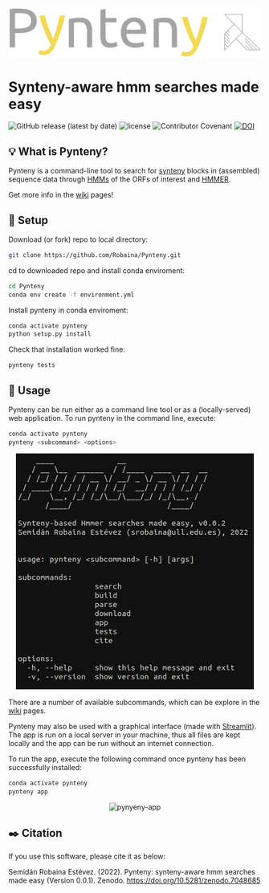 ![logo](assets/logo.png)
<br>

# Synteny-aware hmm searches made easy

![GitHub release (latest by date)](https://img.shields.io/github/v/release/Robaina/pynteny)
![license](https://img.shields.io/github/license/Robaina/Pynteny)
![Contributor Covenant](https://img.shields.io/badge/Contributor%20Covenant-v2.0%20adopted-ff69b4)
[![DOI](https://zenodo.org/badge/500470783.svg)](https://zenodo.org/badge/latestdoi/500470783)

## :bulb: What is Pynteny?

Pynteny is a command-line tool to search for [synteny](https://en.wikipedia.org/wiki/Synteny) blocks in (assembled) sequence data through [HMMs](https://www.bioinformatics.org/wiki/Hidden_Markov_Model) of the ORFs of interest and [HMMER](http://hmmer.janelia.org/).

Get more info in the [wiki](https://github.com/Robaina/Pynteny/wiki) pages!

## :wrench: Setup

Download (or fork) repo to local directory:

```bash
git clone https://github.com/Robaina/Pynteny.git
```

cd to downloaded repo and install conda enviroment:

```bash
cd Pynteny
conda env create -f environment.yml
```

Install pynteny in conda enviroment:

```bash
conda activate pynteny
python setup.py install
```

Check that installation worked fine:

```bash
pynteny tests
```

## :rocket: Usage

Pynteny can be run either as a command line tool or as a (locally-served) web application. To run pynteny in the command line, execute:

```bash
conda activate pynteny
pynteny <subcommand> <options>
```

<p align="center">
   <img src="assets/pynteny_cli.png" alt="pynyeny-cli">
</p>


There are a number of available subcommands, which can be explore in the [wiki](https://github.com/Robaina/Pynteny/wiki) pages.


Pynteny may also be used with a graphical interface (made with [Streamlit](https://streamlit.io)). The app is run on a local server in your machine, thus all files are kept locally and the app can be run without an internet connection. 

To run the app, execute the following command once pynteny has been successfully installed:

```bash
conda activate pynteny
pynteny app
```

<p align="center">
   <img src="assets/pynteny_app.gif" alt="pynyeny-app">
</p>


## :black_nib: Citation

If you use this software, please cite it as below:

Semidán Robaina Estévez. (2022). Pynteny: synteny-aware hmm searches made easy (Version 0.0.1). Zenodo. https://doi.org/10.5281/zenodo.7048685
